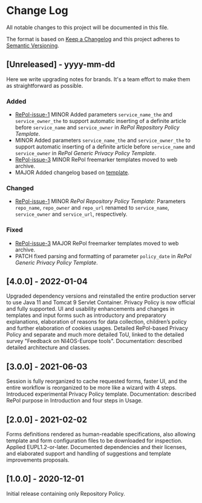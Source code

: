 # Change Log
All notable changes to this project will be documented in this file.
 
The format is based on [Keep a Changelog](http://keepachangelog.com/)
and this project adheres to [Semantic Versioning](http://semver.org/).
 
## [Unreleased] - yyyy-mm-dd
 
Here we write upgrading notes for brands. It's a team effort to make them as
straightforward as possible.
 
### Added
- [RePol-issue-1](https://github.com/RCUB-Official/RePol/issues/1)
  MINOR Added parameters `service_name_the` and `service_owner_the` to support automatic inserting of a definite article before `service_name` and `service_owner` in _RePol Repository Policy Template_.
- MINOR Added parameters `service_name_the` and `service_owner_the` to support automatic inserting of a definite article before `service_name` and `service_owner` in _RePol Generic Privacy Policy Template_.
- [RePol-issue-3](https://github.com/RCUB-Official/RePol/issues/3)
  MINOR RePol freemarker templates moved to web archive.
- MAJOR Added changelog based on [template](https://gist.github.com/juampynr/4c18214a8eb554084e21d6e288a18a2c).
 
### Changed
- [RePol-issue-1](https://github.com/RCUB-Official/RePol/issues/1)
  MINOR _RePol Repository Policy Template_: Parameters `repo_name`, `repo_owner` and `repo_url` renamed to `service_name`, `service_owner` and `service_url`, respectively.
 
### Fixed
- [RePol-issue-3](https://github.com/RCUB-Official/RePol/issues/3)
  MAJOR RePol freemarker templates moved to web archive.
- PATCH fixed parsing and formatting of parameter `policy_date` in _RePol Generic Privacy Policy Template_.   
 
## [4.0.0] - 2022-01-04
Upgraded dependency versions and reinstalled the entire production server to use Java 11 and Tomcat 9 Servlet Container. Privacy Policy is now official and fully supported. UI and usability enhancements and changes in templates and input forms such as introductory and preparatory explanations, elaboration of reasons for data collection, children’s policy and further elaboration of cookies usages. Detailed RePol-based Privacy Policy and separate and much more detailed ToU, linked to the detailed survey "Feedback on NI4OS-Europe tools". Documentation: described detailed architecture and classes.

## [3.0.0] - 2021-06-03
Session is fully reorganized to cache requested forms, faster UI, and the entire workflow is reorganized to be more like a wizard with 4 steps. Introduced experimental Privacy Policy template. Documentation: described RePol purpose in Introduction and four steps in Usage.

## [2.0.0] - 2021-02-02
Forms definitions rendered as human-readable specifications, also allowing template and form configuration files to be downloaded for inspection. Applied EUPL1.2-or-later. Documented dependencies and their licenses, and elaborated support and handling of suggestions and template improvements proposals.

## [1.0.0] - 2020-12-01
Initial release containing only Repository Policy.

